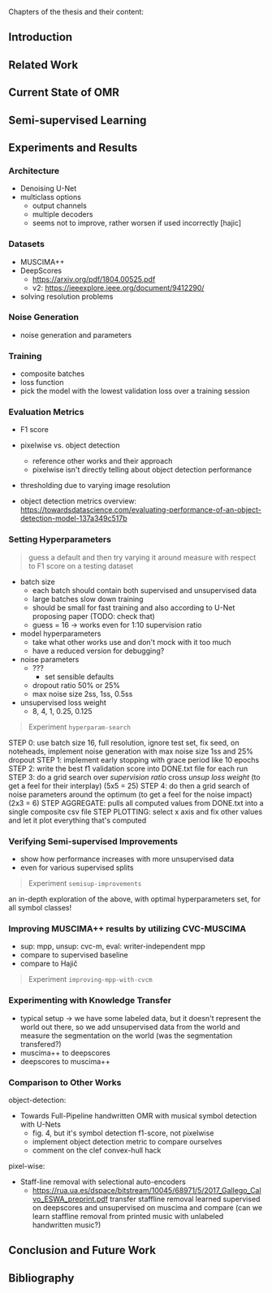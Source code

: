 Chapters of the thesis and their content:

## Introduction


## Related Work


## Current State of OMR


## Semi-supervised Learning


## Experiments and Results

### Architecture

- Denoising U-Net
- multiclass options
    - output channels
    - multiple decoders
    - seems not to improve, rather worsen if used incorrectly \[hajic\]

### Datasets

- MUSCIMA++
- DeepScores
    - https://arxiv.org/pdf/1804.00525.pdf
    - v2: https://ieeexplore.ieee.org/document/9412290/
- solving resolution problems

### Noise Generation

- noise generation and parameters

### Training

- composite batches
- loss function
- pick the model with the lowest validation loss over a training session

### Evaluation Metrics

- F1 score
- pixelwise vs. object detection
    - reference other works and their approach
    - pixelwise isn't directly telling about object detection performance
- thresholding due to varying image resolution

- object detection metrics overview:
    https://towardsdatascience.com/evaluating-performance-of-an-object-detection-model-137a349c517b

### Setting Hyperparameters

> guess a default and then try varying it around
> measure with respect to F1 score on a testing dataset

- batch size
    - each batch should contain both supervised and unsupervised data
    - large batches slow down training
    - should be small for fast training and also according to U-Net proposing paper (TODO: check that)
    - guess = 16 -> works even for 1:10 supervision ratio
- model hyperparameters
    - take what other works use and don't mock with it too much
    - have a reduced version for debugging?
- noise parameters
    - ???
        - set sensible defaults
    - dropout ratio 50% or 25%
    - max noise size 2ss, 1ss, 0.5ss
- unsupervised loss weight
    - 8, 4, 1, 0.25, 0.125

> Experiment `hyperparam-search`

STEP 0: use batch size 16, full resolution, ignore test set, fix seed, on noteheads,
            implement noise generation with max noise size 1ss and 25% dropout
STEP 1: implement early stopping with grace period like 10 epochs
STEP 2: write the best f1 validation score into DONE.txt file for each run
STEP 3: do a grid search over *supervision ratio* cross *unsup loss weight*
    (to get a feel for their interplay) (5x5 = 25)
STEP 4: do then a grid search of noise parameters around the optimum
    (to get a feel for the noise impact) (2x3 = 6)
STEP AGGREGATE: pulls all computed values from DONE.txt into a single composite csv file
STEP PLOTTING: select x axis and fix other values and let it plot everything that's computed

### Verifying Semi-supervised Improvements

- show how performance increases with more unsupervised data
- even for various supervised splits

> Experiment `semisup-improvements`

an in-depth exploration of the above, with optimal hyperparameters set,
for all symbol classes!


### Improving MUSCIMA++ results by utilizing CVC-MUSCIMA

- sup: mpp, unsup: cvc-m, eval: writer-independent mpp
- compare to supervised baseline
- compare to Hajič

> Experiment `improving-mpp-with-cvcm`


### Experimenting with Knowledge Transfer

- typical setup -> we have some labeled data, but it doesn't represent
    the world out there, so we add unsupervised data from the world and
    measure the segmentation on the world (was the segmentation transfered?)
- muscima++ to deepscores
- deepscores to muscima++

### Comparison to Other Works

object-detection:
- Towards Full-Pipeline handwritten OMR with musical symbol detection with U-Nets
    - fig. 4, but it's symbol detection f1-score, not pixelwise
    - implement object detection metric to compare ourselves
    - comment on the clef convex-hull hack

pixel-wise:
- Staff-line removal with selectional auto-encoders
    - https://rua.ua.es/dspace/bitstream/10045/68971/5/2017_Gallego_Calvo_ESWA_preprint.pdf
    transfer staffline removal learned supervised on deepscores and unsupervised on muscima and compare (can we learn staffline removal from printed music with unlabeled handwritten music?)

## Conclusion and Future Work


## Bibliography
